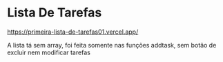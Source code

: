 # Lista De Tarefas
https://primeira-lista-de-tarefas01.vercel.app/



A lista tá sem array, foi feita somente nas funções addtask, sem botão de excluir nem modificar tarefas
